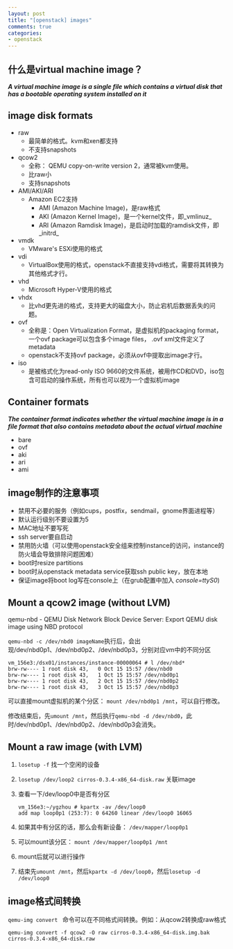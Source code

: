 ```yaml
---
layout: post
title: "[openstack] images"
comments: true
categories:
- openstack
---
```



什么是virtual machine image？
------------------------------

**_A virtual machine image is a single file which contains a virtual disk that has a bootable operating system installed on it_**

image disk formats
---------------

- raw
	- 最简单的格式。kvm和xen都支持
	- 不支持snapshots
- qcow2
	- 全称： QEMU copy-on-write version 2，通常被kvm使用。
	- 比raw小
	- 支持snapshots
- AMI/AKI/ARI
	- Amazon EC2支持
		- AMI (Amazon Machine Image)，是raw格式
		- AKI (Amazon Kernel Image)，是一个kernel文件，即_vmlinuz_
		- ARI (Amazon Ramdisk Image)，是启动时加载的ramdisk文件，即_initrd_
- vmdk
	- VMware's ESXi使用的格式
- vdi
	- VirtualBox使用的格式，openstack不直接支持vdi格式，需要将其转换为其他格式才行。
- vhd
	- Microsoft Hyper-V使用的格式
- vhdx
	- 比vhd更先进的格式，支持更大的磁盘大小，防止宕机后数据丢失的问题。
- ovf
	- 全称是：Open Virtualization Format，是虚拟机的packaging format，一个ovf package可以包含多个image files， .ovf xml文件定义了metadata
	- openstack不支持ovf package，必须从ovf中提取出image才行。
- iso
	- 是被格式化为read-only ISO 9660的文件系统，被用作CD和DVD，iso包含可启动的操作系统，所有也可以视为一个虚拟机image

Container formats
-------------------

**_The container format indicates whether the virtual machine image is in a file format that also contains metadata about the actual virtual machine_**

- bare
- ovf
- aki
- ari
- ami

image制作的注意事项
---------------------------

- 禁用不必要的服务（例如cups，postfix，sendmail，gnome界面进程等）
- 默认运行级别不要设置为5
- MAC地址不要写死
- ssh server要自启动
- 禁用防火墙（可以使用openstack安全组来控制instance的访问，instance的防火墙会导致排除问题困难）
- boot时resize partitions
- boot时从openstack metadata service获取ssh public key，放在本地
- 保证image将boot log写在console上（在grub配置中加入 _console=ttyS0_)

Mount a qcow2 image (without LVM)
----------------------------------

qemu-nbd - QEMU Disk Network Block Device Server: Export QEMU disk image using NBD protocol

`qemu-nbd -c /dev/nbd0 imageName`执行后，会出现/dev/nbd0p1、/dev/nbd0p2、/dev/nbd0p3，分别对应vm中的不同分区


```
vm_156e3:/dsx01/instances/instance-00000064 # l /dev/nbd*
brw-rw---- 1 root disk 43,   0 Oct 15 15:57 /dev/nbd0
brw-rw---- 1 root disk 43,   1 Oct 15 15:57 /dev/nbd0p1
brw-rw---- 1 root disk 43,   2 Oct 15 15:57 /dev/nbd0p2
brw-rw---- 1 root disk 43,   3 Oct 15 15:57 /dev/nbd0p3
```

可以直接mount虚拟机的某个分区： `mount /dev/nbd0p1 /mnt`，可以自行修改。

修改结束后，先`umount /mnt`，然后执行`qemu-nbd -d /dev/nbd0`，此时/dev/nbd0p1、/dev/nbd0p2、/dev/nbd0p3会消失。


Mount a raw image (with LVM)
----------------------------

1. `losetup -f` 找一个空闲的设备
1. `losetup /dev/loop2 cirros-0.3.4-x86_64-disk.raw` 关联image
1. 查看一下/dev/loop0中是否有分区

	```
	vm_156e3:~/ygzhou # kpartx -av /dev/loop0
	add map loop0p1 (253:7): 0 64260 linear /dev/loop0 16065
	```

1. 如果其中有分区的话，那么会有新设备： `/dev/mapper/loop0p1`
1. 可以mount该分区： `mount /dev/mapper/loop0p1 /mnt`
1. mount后就可以进行操作
1. 结束先`umount /mnt`，然后`kpartx -d /dev/loop0`，然后`losetup -d /dev/loop0`


image格式间转换
-----------

`qemu-img convert ` 命令可以在不同格式间转换。例如：从qcow2转换成raw格式

```
qemu-img convert -f qcow2 -O raw cirros-0.3.4-x86_64-disk.img.bak cirros-0.3.4-x86_64-disk.raw
```
